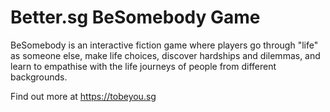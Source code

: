 # Better.sg BeSomebody Game

BeSomebody is an interactive fiction game where players go through "life" as someone else, make life choices, discover hardships and dilemmas, and learn to empathise with the life journeys of people from different backgrounds.

Find out more at https://tobeyou.sg
